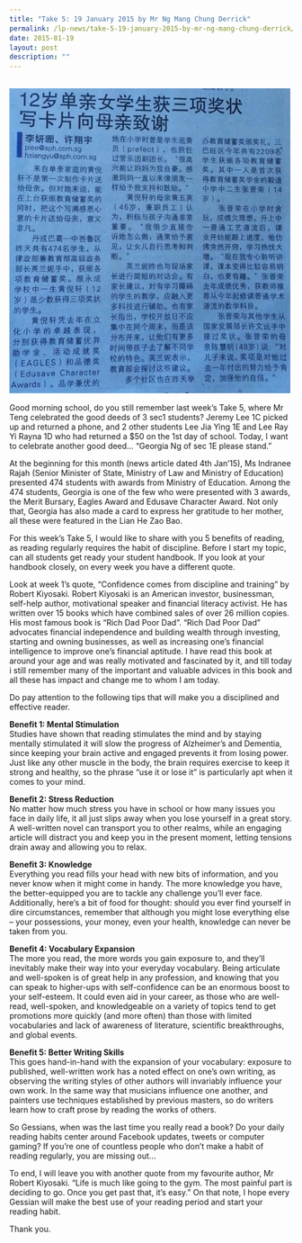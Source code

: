```yaml
---
title: "Take 5: 19 January 2015 by Mr Ng Mang Chung Derrick"
permalink: /lp-news/take-5-19-january-2015-by-mr-ng-mang-chung-derrick/
date: 2015-01-19
layout: post
description: ""
---
```

<br>
<img src="/images/pic2.jpg" 
         style="width:500px"
	/>
<br>

Good morning school, do you still remember last week’s Take 5, where Mr Teng celebrated the good deeds of 3 sec1 students? Jeremy Lee 1C picked up and returned a phone, and 2 other students Lee Jia Ying 1E and Lee Ray Yi Rayna 1D who had returned a $50 on the 1st day of school. Today, I want to celebrate another good deed… “Georgia Ng of sec 1E please stand.”

At the beginning for this month (news article dated 4th Jan’15), Ms Indranee Rajah (Senior Minister of State, Ministry of Law and Ministry of Education) presented 474 students with awards from Ministry of Education. Among the 474 students, Georgia is one of the few who were presented with 3 awards, the Merit Bursary, Eagles Award and Edusave Character Award. Not only that, Georgia has also made a card to express her gratitude to her mother, all these were featured in the Lian He Zao Bao.

For this week’s Take 5, I would like to share with you 5 benefits of reading, as reading regularly requires the habit of discipline. Before I start my topic, can all students get ready your student handbook. If you look at your handbook closely, on every week you have a different quote.

Look at week 1’s quote, “Confidence comes from discipline and training” by Robert Kiyosaki. Robert Kiyosaki is an American investor, businessman, self-help author, motivational speaker and financial literacy activist. He has written over 15 books which have combined sales of over 26 million copies. His most famous book is “Rich Dad Poor Dad”. “Rich Dad Poor Dad” advocates financial independence and building wealth through investing, starting and owning businesses, as well as increasing one’s financial intelligence to improve one’s financial aptitude. I have read this book at around your age and was really motivated and fascinated by it, and till today i still remember many of the important and valuable advices in this book and all these has impact and change me to whom I am today.

Do pay attention to the following tips that will make you a disciplined and effective reader.

**Benefit 1: Mental Stimulation**  
Studies have shown that reading stimulates the mind and by staying mentally stimulated it will slow the progress of Alzheimer’s and Dementia, since keeping your brain active and engaged prevents it from losing power. Just like any other muscle in the body, the brain requires exercise to keep it strong and healthy, so the phrase “use it or lose it” is particularly apt when it comes to your mind.

**Benefit 2: Stress Reduction**  
No matter how much stress you have in school or how many issues you face in daily life, it all just slips away when you lose yourself in a great story. A well-written novel can transport you to other realms, while an engaging article will distract you and keep you in the present moment, letting tensions drain away and allowing you to relax.

**Benefit 3: Knowledge**  
Everything you read fills your head with new bits of information, and you never know when it might come in handy. The more knowledge you have, the better-equipped you are to tackle any challenge you’ll ever face. Additionally, here’s a bit of food for thought: should you ever find yourself in dire circumstances, remember that although you might lose everything else – your possessions, your money, even your health, knowledge can never be taken from you.

**Benefit 4: Vocabulary Expansion**  
The more you read, the more words you gain exposure to, and they’ll inevitably make their way into your everyday vocabulary. Being articulate and well-spoken is of great help in any profession, and knowing that you can speak to higher-ups with self-confidence can be an enormous boost to your self-esteem. It could even aid in your career, as those who are well-read, well-spoken, and knowledgeable on a variety of topics tend to get promotions more quickly (and more often) than those with limited vocabularies and lack of awareness of literature, scientific breakthroughs, and global events.

**Benefit 5: Better Writing Skills**  
This goes hand-in-hand with the expansion of your vocabulary: exposure to published, well-written work has a noted effect on one’s own writing, as observing the writing styles of other authors will invariably influence your own work. In the same way that musicians influence one another, and painters use techniques established by previous masters, so do writers learn how to craft prose by reading the works of others.

So Gessians, when was the last time you really read a book? Do your daily reading habits center around Facebook updates, tweets or computer gaming? If you’re one of countless people who don’t make a habit of reading regularly, you are missing out…

To end, I will leave you with another quote from my favourite author, Mr Robert Kiyosaki. “Life is much like going to the gym. The most painful part is deciding to go. Once you get past that, it’s easy.” On that note, I hope every Gessian will make the best use of your reading period and start your reading habit.

Thank you.
